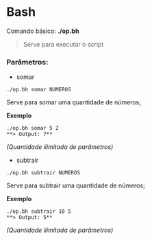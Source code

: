 # Bash

Comando básico: **./op.bh**
> Serve para executar o script

### Parâmetros:

- somar

```
./op.bh somar NUMEROS
```

Serve para somar uma quantidade de números;


**Exemplo**
```
./op.bh somar 5 2
**> Output: 7**
```
*(Quantidade ilimitada de parâmetros)*

- subtrair

```
./op.bh subtrair NUMEROS
```

Serve para subtrair uma quantidade de números;


**Exemplo**
```
./op.bh subtrair 10 5
**> Output: 5**
```
*(Quantidade ilimitada de parâmetros)*
